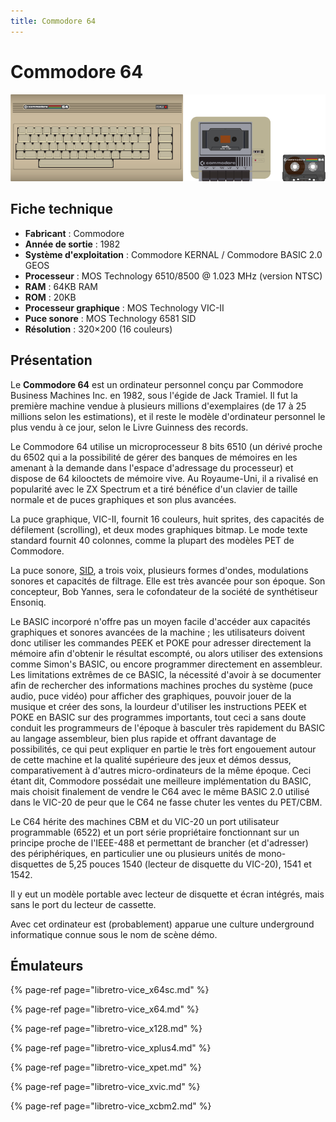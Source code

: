 ```yaml
---
title: Commodore 64
---
```


# Commodore 64

![](./commodore-64/image%20%28243%29.png)

## Fiche technique

* **Fabricant** : Commodore
* **Année de sortie** : 1982
* **Système d'exploitation** : Commodore KERNAL / Commodore BASIC 2.0 GEOS
* **Processeur** : MOS Technology 6510/8500 @ 1.023 MHz \(version NTSC\)
* **RAM** : 64KB RAM
* **ROM** : 20KB
* **Processeur graphique** : MOS Technology VIC-II
* **Puce sonore** : MOS Technology 6581 SID
* **Résolution** : 320×200 \(16 couleurs\)

## Présentation

Le **Commodore 64** est un ordinateur personnel conçu par Commodore Business Machines Inc. en 1982, sous l'égide de Jack Tramiel. Il fut la première machine vendue à plusieurs millions d'exemplaires \(de 17 à 25 millions selon les estimations\), et il reste le modèle d'ordinateur personnel le plus vendu à ce jour, selon le Livre Guinness des records.

Le Commodore 64 utilise un microprocesseur 8 bits 6510 \(un dérivé proche du 6502 qui a la possibilité de gérer des banques de mémoires en les amenant à la demande dans l'espace d'adressage du processeur\) et dispose de 64 kilooctets de mémoire vive. Au Royaume-Uni, il a rivalisé en popularité avec le ZX Spectrum et a tiré bénéfice d'un clavier de taille normale et de puces graphiques et son plus avancées.

La puce graphique, VIC-II, fournit 16 couleurs, huit sprites, des capacités de défilement \(scrolling\), et deux modes graphiques bitmap. Le mode texte standard fournit 40 colonnes, comme la plupart des modèles PET de Commodore.

La puce sonore, [SID](https://fr.wikipedia.org/wiki/SID_%28microprocesseur%29), a trois voix, plusieurs formes d'ondes, modulations sonores et capacités de filtrage. Elle est très avancée pour son époque. Son concepteur, Bob Yannes, sera le cofondateur de la société de synthétiseur Ensoniq.

Le BASIC incorporé n'offre pas un moyen facile d'accéder aux capacités graphiques et sonores avancées de la machine ; les utilisateurs doivent donc utiliser les commandes PEEK et POKE pour adresser directement la mémoire afin d'obtenir le résultat escompté, ou alors utiliser des extensions comme Simon's BASIC, ou encore programmer directement en assembleur. Les limitations extrêmes de ce BASIC, la nécessité d'avoir à se documenter afin de rechercher des informations machines proches du système \(puce audio, puce vidéo\) pour afficher des graphiques, pouvoir jouer de la musique et créer des sons, la lourdeur d'utiliser les instructions PEEK et POKE en BASIC sur des programmes importants, tout ceci a sans doute conduit les programmeurs de l'époque à basculer très rapidement du BASIC au langage assembleur, bien plus rapide et offrant davantage de possibilités, ce qui peut expliquer en partie le très fort engouement autour de cette machine et la qualité supérieure des jeux et démos dessus, comparativement à d'autres micro-ordinateurs de la même époque. Ceci étant dit, Commodore possédait une meilleure implémentation du BASIC, mais choisit finalement de vendre le C64 avec le même BASIC 2.0 utilisé dans le VIC-20 de peur que le C64 ne fasse chuter les ventes du PET/CBM.

Le C64 hérite des machines CBM et du VIC-20 un port utilisateur programmable \(6522\) et un port série propriétaire fonctionnant sur un principe proche de l'IEEE-488 et permettant de brancher \(et d'adresser\) des périphériques, en particulier une ou plusieurs unités de mono-disquettes de 5,25 pouces 1540 \(lecteur de disquette du VIC-20\), 1541 et 1542.

Il y eut un modèle portable avec lecteur de disquette et écran intégrés, mais sans le port du lecteur de cassette.

Avec cet ordinateur est \(probablement\) apparue une culture underground informatique connue sous le nom de scène démo.

## Émulateurs

{% page-ref page="libretro-vice\_x64sc.md" %}

{% page-ref page="libretro-vice\_x64.md" %}

{% page-ref page="libretro-vice\_x128.md" %}

{% page-ref page="libretro-vice\_xplus4.md" %}

{% page-ref page="libretro-vice\_xpet.md" %}

{% page-ref page="libretro-vice\_xvic.md" %}

{% page-ref page="libretro-vice\_xcbm2.md" %}

